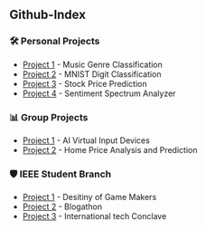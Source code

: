 ## Github-Index

### 🛠️ Personal Projects
- [Project 1](https://github.com/Sneh-Trivedi/Music-Genre-Classification) - Music Genre Classification
- [Project 2](https://github.com/Sneh-Trivedi/MNIST-Digit-Classification) - MNIST Digit Classification
- [Project 3](https://github.com/Sneh-Trivedi/Stock-Price-Prediction) - Stock Price Prediction
- [Project 4](https://github.com/Sneh-Trivedi/Sentiment-Spectrum-Analyzer) - Sentiment Spectrum Analyzer

### 📊 Group Projects
- [Project 1](https://github.com/Sneh-Trivedi/AI_Virtual_Input_Devices) - AI Virtual Input Devices
- [Project 2](https://github.com/Sneh-Trivedi/Home-Price-Analysis-And-Prediction) - Home Price Analysis and Prediction

### 🛡️ IEEE Student Branch
- [Project 1](https://github.com/Sneh-Trivedi/DOGM_IEEE_BVM) - Desitiny of Game Makers
- [Project 2](https://github.com/Sneh-Trivedi/Blogathon_IEEE_BVM) - Blogathon
- [Project 3](https://github.com/Sneh-Trivedi/ITC_IEEE_BVM) - International tech Conclave
